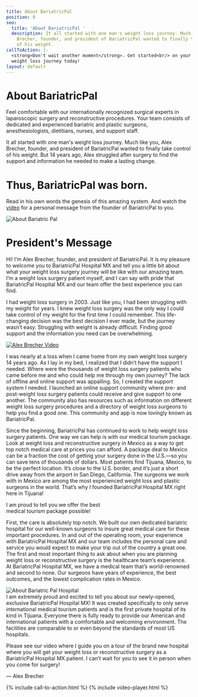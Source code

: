 ```yaml
---
title: About BariatricPal
position: 9
seo:
  title: 'About BariatricPal '
  description: It all started with one man's weight loss journey. Much like you, Alex
    Brecher, founder, and president of BariatricPal wanted to finally take control
    of his weight.
callToAction: |-
  <strong>Don't wait another moment</strong>. Get started<br/> on your
  weight loss journey today!
layout: default
---
```


<div class='wrap'>
  <div class='section u-py6 u-bt1'>
    <div class='section-row'>
      <div class='section-chunk u-px4'>
        <h1 class='u-mt0'>About BariatricPal</h1>
      </div>
    </div>
    <div class='section-row'>
      <div class='section-chunk u-size4of7 u-px4 u-xs-sizeFull u-xs-mb3'>
        <p class='t3 u-mt0'>
          Feel comfortable with our internationally recognized surgical experts in laparoscopic surgery and reconstructive procedures. Your team consists of dedicated and experienced bariatric and plastic surgeons, anesthesiologists, dietitians, nurses, and support staff.
        </p>
        <p>
          It all started with one man's weight loss journey. Much like you, Alex Brecher, founder, and president of BariatricPal wanted to finally take control of his weight. But 14 years ago, Alex struggled after surgery to find the support and information he needed to make a lasting change.
        </p>
        <h1 class='u-textPrimary'>
          Thus, BariatricPal was born.
        </h1>
        <p class='js-scroll-to'>
          Read in his own words the genesis of this amazing system. And watch the <a href='#about-video'>video</a> for a personal message from the founder of BariatricPal to you.
        </p>
      </div>
      <div class='section-chunk u-size3of7 u-mAuto u-px4 u-xs-sizeFull'>
        <img src='/uploads/about-bariatric-pal.png' alt='About Bariatric Pal'/>
      </div>
    </div>
  </div>
  <div class='section u-py6'>
    <div class='section-row'>
      <div class='section-chunk u-px4 u-size13of16 u-xs-sizeFull'>
        <h1 class='u-mt0'>President's Message</h1>
        <p class='t3'>
          Hi! I’m Alex Brecher, founder, and president of BariatricPal. It is my pleasure to welcome you to BariatricPal Hospital MX and tell you a little bit about what your weight loss surgery journey will be like with our amazing team. I’m a weight loss surgery patient myself, and I can say with pride that BariatricPal Hospital MX and our team offer the best experience you can find.
        </p>
        <p>
          I had weight loss surgery in 2003. Just like you, I had been struggling with my weight for years. I knew weight loss surgery was the only way I could take control of my weight for the first time I could remember. This life-changing decision was the best decision I ever made, but the journey wasn’t easy. Struggling with weight is already difficult. Finding good support and the information you need can be overwhelming.
        </p>
      </div>
    </div>
    <div class='section-row'>
      <div class='section-chunk u-p4'>
        <a id='about-video' class='ctrl ctrl--play' href='#qctIbDMqjNM'>
          <img src='/uploads/alex-brecher.png' alt='Alex Brecher Video'/>
        </a>
      </div>
    </div>
    <div class='section-row'>
      <div class='section-chunk u-px4 u-size12of16 u-xs-sizeFull'>
        <p>
          I was nearly at a loss when I came home from my own weight loss surgery 14 years ago. As I lay in my bed, I realized that I didn’t have the support I needed. Where were the thousands of weight loss surgery patients who came before me and who could help me through my own journey? The lack of offline and online support was appalling. So, I created the support system I needed. I launched an online support community where pre- and post-weight loss surgery patients could receive and give support to one another. The community also has resources such as information on different weight loss surgery procedures and a directory of weight loss surgeons to help you find a good one. This community and app is now lovingly known as BariatricPal.
        </p>
        <p>
          Since the beginning, BariatricPal has continued to work to help weight loss surgery patients. One way we can help is with our medical tourism package. Look at weight loss and reconstructive surgery in Mexico as a way to get top notch medical care at prices you can afford. A package deal to Mexico can be a fraction the cost of getting your surgery done in the U.S.—so you can save tens of thousands of dollars. Most patients find Tijuana, Mexico, to be the perfect location. It’s close to the U.S. border, and it’s just a short drive away from the airport in San Diego, California. The surgeons we work with in Mexico are among the most experienced weight loss and plastic surgeons in the world. That’s why I founded BariatricPal Hospital MX right here in Tijuana!
        </p>
        <p class='t3 u-textPrimary u-py2'>
          I am proud to tell you we offer the best<br/>
          medical tourism package possible!
        </p>
        <p>
          First, the care is absolutely top notch. We built our own dedicated bariatric hospital for our well-known surgeons to insure great medical care for these important procedures. In and out of the operating room, your experience with BariatricPal Hospital MX and our team includes the personal care and service you would expect to make your trip out of the country a great one. The first and most important thing to ask about when you are planning weight loss or reconstructive surgery is the healthcare team’s experience. At BariatricPal Hospital MX, we have a medical team that’s world-renowned and second to none. Our surgeons have years of experience, the best outcomes, and the lowest complication rates in Mexico.
        </p>
      </div>
    </div>
    <div class='section-row'>
      <div class='section-chunk u-size4of16 u-p4 u-pr0 u-xs-sizeFull u-xs-pl0 u-xs-pb0'>
        <img src='/uploads/bariatric-pal-hospital-mx-team.png' alt='About Bariatric Pal Hospital'/>
      </div>
      <div class='section-chunk u-size9of16 u-p3 u-xs-sizeFull'>
        I am extremely proud and excited to tell you about our newly-opened, exclusive BariatricPal Hospital MX! It was created specifically to only serve international medical tourism patients and is the first private hospital of its kind in Tijuana. Everyone there is fully ready to provide our American and international patients with a comfortable and welcoming environment. The facilities are comparable to or even beyond the standards of most US hospitals.
      </div>
    </div>
    <div class='section-row'>
      <div class='section-chunk u-px4 u-size12of16 u-xs-sizeFull'>
        <p>
          Please see our video where I guide you on a tour of the brand new hospital where you will get your weight loss or reconstructive surgery as a BariatricPal Hospital MX patient. I can’t wait for you to see it in person when you come for surgery!
        </p>
        <p>
          — Alex Brecher
        </p>
      </div>
    </div>
  </div>
</div>

{% include call-to-action.html %}
{% include video-player.html %}
